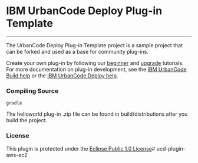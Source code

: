 # IBM UrbanCode Deploy Plug-in Template
---

The UrbanCode Deploy Plug-in Template project is a sample project that can be forked and used as a base for community plug-ins.

Create your own plug-in by following our [beginner](https://developer.ibm.com/urbancode/docs/urbancode-plug-development-tutorial/) and [upgrade](https://developer.ibm.com/urbancode/docs/community-plug-development-upgrade-tutorial/) tutorials. For more documentation on plug-in development, see the [IBM UrbanCode Build help](http://www-01.ibm.com/support/knowledgecenter/SS8NMD_6.1.2/com.ibm.ucbuild.doc/topics/c_node_extend.html) or the [IBM UrbanCode Deploy help](http://www.ibm.com/support/knowledgecenter/SS4GSP_6.2.1/com.ibm.udeploy.doc/topics/c_node_extending.html).

### Compiling Source
`gradle`

The helloworld plug-in .zip file can be found in build/distributions after you build the project.

### License
This plugin is protected under the [Eclipse Public 1.0 License](http://www.eclipse.org/legal/epl-v10.html)# ucd-plugin-aws-ec2
